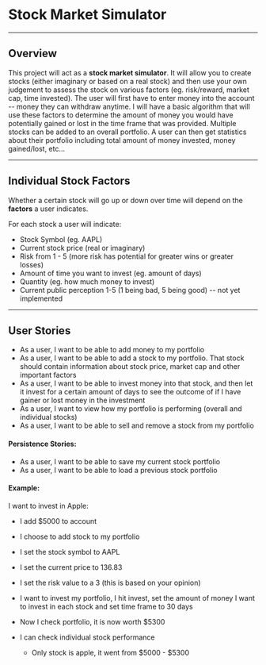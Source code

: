 # Stock Market Simulator

---
## Overview
This project will act as a **stock market simulator**. It will allow you to create stocks (either imaginary or 
based on a real stock) and then use your own judgement to assess the stock on various factors (eg. risk/reward, 
market cap, 
time invested). The user will first have to enter money into the account -- money they can withdraw anytime. 
I will have a basic algorithm that will use these factors to determine the amount of money you would 
have potentially gained or lost in the time frame that was provided. Multiple stocks can be added to an overall 
portfolio. A user can then get statistics about their portfolio including total amount of money invested, 
money gained/lost, etc...

---

## Individual Stock Factors

Whether a certain stock will go up or down over time will depend on the **factors** a user indicates.

For each stock a user will indicate:
- Stock Symbol (eg. AAPL)
- Current stock price (real or imaginary)
- Risk from 1 - 5 (more risk has potential for greater wins or greater losses)
- Amount of time you want to invest (eg. amount of days)
- Quantity (eg. how much money to invest)
- Current public perception 1-5 (1 being bad, 5 being good)  -- not yet implemented


---

## User Stories

- As a user, I want to be able to add money to my portfolio
- As a user, I want to be able to add a stock to my portfolio. That stock should contain information
  about stock price, market cap and other important factors
- As a user, I want to be able to invest money into that stock, and then let it invest for a certain amount of days to
  see the outcome of if I have gainer or lost money in the investment
- As a user, I want to view how my portfolio is performing (overall and individual stocks)
- As a user, I want to be able to sell and remove a stock from my portfolio

#### Persistence Stories:
- As a user, I want to be able to save my current stock portfolio
- As a user, I want to be able to load a previous stock portfolio

#### **Example:**

I want to invest in Apple:

- I add $5000 to account
- I choose to add stock to my portfolio
- I set the stock symbol to AAPL
- I set the current price to 136.83 
- I set the risk value to a 3 (this is based on your opinion)


- I want to invest my portfolio, I hit invest, set the amount of money I want to invest in each stock and 
  set time frame to 30 days
- Now I check portfolio, it is now worth $5300
- I can check individual stock performance
    - Only stock is apple, it went from $5000 - $5300
